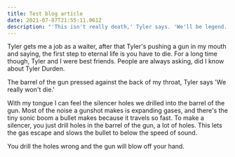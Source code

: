 ```yaml
---
title: Test blog article
date: 2021-07-07T21:55:11.061Z
description: "'This isn't really death,' Tyler says. 'We'll be legend. We won't grow old.'"
---
```

Tyler gets me a job as a waiter, after that Tyler's pushing a gun in my mouth and saying, the first step to eternal life is you have to die. For a long time though, Tyler and I were best friends. People are always asking, did I know about Tyler Durden.

The barrel of the gun pressed against the back of my throat, Tyler says 'We really won't die.'

With my tongue I can feel the silencer holes we drilled into the barrel of the gun. Most of the noise a gunshot makes is expanding gases, and there's the tiny sonic boom a bullet makes because it travels so fast. To make a silencer, you just drill holes in the barrel of the gun, a lot of holes. This lets the gas escape and slows the bullet to below the speed of sound.

You drill the holes wrong and the gun will blow off your hand.
